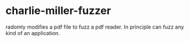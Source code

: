 charlie-miller-fuzzer
=====================

radomly modifies a pdf file to fuzz a pdf reader. In principle can fuzz any kind of an application. 